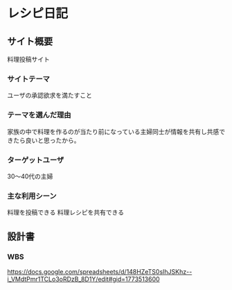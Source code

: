 # レシピ日記

## サイト概要
料理投稿サイト

### サイトテーマ
ユーザの承認欲求を満たすこと

### テーマを選んだ理由
家族の中で料理を作るのが当たり前になっている主婦同士が情報を共有し共感できたら良いと思ったから。

### ターゲットユーザ
30〜40代の主婦

### 主な利用シーン
料理を投稿できる
料理レシピを共有できる

## 設計書

### WBS
https://docs.google.com/spreadsheets/d/148HZeTS0sIhJSKhz--i_VMdtPmr1TCLo3oRDzB_8D1Y/edit#gid=1773513600

